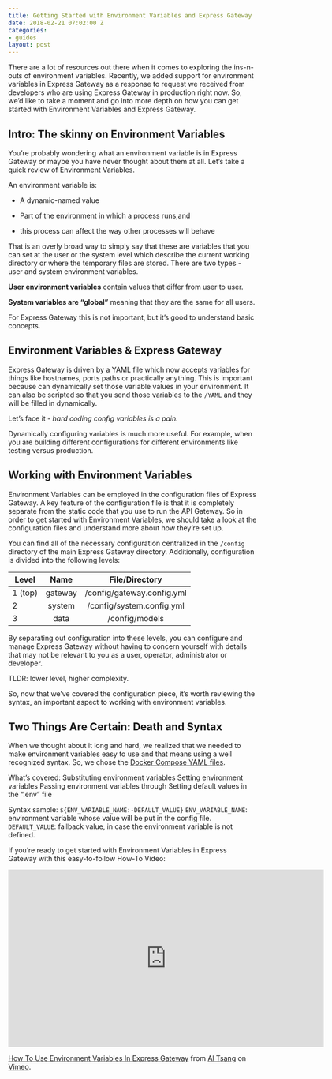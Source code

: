 ```yaml
---
title: Getting Started with Environment Variables and Express Gateway
date: 2018-02-21 07:02:00 Z
categories:
- guides
layout: post
---
```


There are a lot of resources out there when it comes to exploring the ins-n-outs of environment variables. Recently, we added support for environment variables in Express Gateway as a response to request we received from developers who are using Express Gateway in production right now. So, we’d like to take a moment and go into more depth on how you can get started with Environment Variables and Express Gateway.


<!--excerpt-->

## Intro: The skinny on Environment Variables

You’re probably wondering what an environment variable is in Express Gateway or maybe you have never thought about them at all. Let’s take a quick review of Environment Variables.

An environment variable is:

* A dynamic-named value

* Part of the environment in which a process runs,and

* this process can affect the way other processes will behave

That is an overly broad way to simply say that these are variables that you can set at the user or the system level which describe the current working directory or where the temporary files are stored. There are two types - user and system environment variables.

**User environment variables** contain values that differ from user to user.

**System variables are “global”** meaning that they are the same for all users.

For Express Gateway this is not important, but it’s good to understand basic concepts.

## Environment Variables & Express Gateway

Express Gateway is driven by a YAML file which now accepts variables for things like hostnames, ports paths or practically anything. This is important because can dynamically set those variable values in your environment. It can also be scripted so that you send those variables to the `/YAML` and they will be filled in dynamically.

Let’s face it - *hard coding config variables is a pain.*

Dynamically configuring variables is much more useful. For example, when you are building different configurations for different environments like testing versus production.

## Working with Environment Variables

Environment Variables can be employed in the configuration files of Express Gateway. A key feature of the configuration file is that it is completely separate from the static code that you use to run the API Gateway. So in order to get started with Environment Variables, we should take a look at the configuration files and understand more about how they’re set up.

You can find all of the necessary configuration centralized in the `/config` directory of the main Express Gateway directory. Additionally, configuration is divided into the following levels:

| Level   | Name    | File/Directory               |
|---------|:---------:|:------------------------------:|
| 1 (top) | gateway |  /config/gateway.config.yml  |
| 2       | system  |  /config/system.config.yml   |
| 3       | data    |  /config/models              |

By separating out configuration into these levels, you can configure and manage Express Gateway without having to concern yourself with details that may not be relevant to you as a user, operator, administrator or developer.

TLDR: lower level, higher complexity.

So, now that we’ve covered the configuration piece, it’s worth reviewing the syntax, an important aspect to working with environment variables.

## Two Things Are Certain: Death and Syntax

When we thought about it long and hard, we realized that we needed to make environment variables easy to use and that means using a well recognized syntax. So, we chose the [Docker Compose YAML files](https://docs.docker.com/engine/reference/builder/#environment-replacement).

What’s covered:
Substituting environment variables
Setting environment variables
Passing environment variables through
Setting default values in the “.env” file

Syntax sample:
`${ENV_VARIABLE_NAME:-DEFAULT_VALUE}`
`ENV_VARIABLE_NAME`: environment variable whose value will be put in the
config file.
`DEFAULT_VALUE`: fallback value, in case the environment variable is not defined.

If you’re ready to get started with Environment Variables in Express Gateway with this easy-to-follow How-To Video:

<iframe src="https://player.vimeo.com/video/256160092" width="640" height="360" frameborder="0" webkitallowfullscreen mozallowfullscreen allowfullscreen></iframe>
<p><a href="https://vimeo.com/256160092">How To Use Environment Variables In Express Gateway</a> from <a href="https://vimeo.com/altsang">Al Tsang</a> on <a href="https://vimeo.com">Vimeo</a>.</p>
